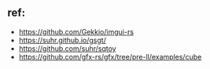

## ref:
 * https://github.com/Gekkio/imgui-rs
 * https://suhr.github.io/gsgt/
 * https://github.com/suhr/sqtoy
 * https://github.com/gfx-rs/gfx/tree/pre-ll/examples/cube